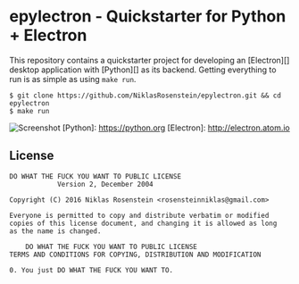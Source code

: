 # epylectron - Quickstarter for Python + Electron

This repository contains a quickstarter project for developing an [Electron][]
desktop application with [Python][] as its backend. Getting everything
to run is as simple as using `make run`.

    $ git clone https://github.com/NiklasRosenstein/epylectron.git && cd epylectron
    $ make run

![Screenshot](https://i.imgur.com/jnJVQ1p.png)
[Python]: https://python.org
[Electron]: http://electron.atom.io

## License

```
DO WHAT THE FUCK YOU WANT TO PUBLIC LICENSE
            Version 2, December 2004

Copyright (C) 2016 Niklas Rosenstein <rosensteinniklas@gmail.com>

Everyone is permitted to copy and distribute verbatim or modified
copies of this license document, and changing it is allowed as long
as the name is changed.

    DO WHAT THE FUCK YOU WANT TO PUBLIC LICENSE
TERMS AND CONDITIONS FOR COPYING, DISTRIBUTION AND MODIFICATION

0. You just DO WHAT THE FUCK YOU WANT TO.
```
